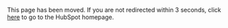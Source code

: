 
<html>
    <head>
        <title>Old Page</title>
     <meta charset="UTF-8" />
     <meta http-equiv="refresh" content="3; URL=https://www.cs.cmu.edu/" />
   </head>
   <body>
     <p>This page has been moved. If you are not redirected within 3 seconds, click <a href="https://www.hubspot.com/">here</a> to go to the HubSpot homepage.</p>
   </body>
</html>

